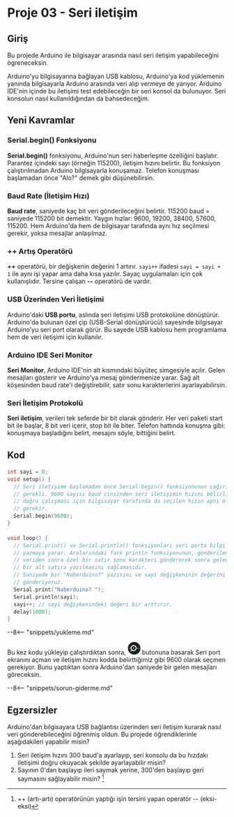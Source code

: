 # Proje 03 - Seri iletişim

## Giriş

Bu projede Arduino ile bilgisayar arasında nasıl seri iletişim yapabileceğini ögreneceksin.

Arduino'yu bilgisayarına bağlayan USB kablosu, Arduino'ya kod yüklemenin yanında bilgisayarla Arduino arasında veri alıp vermeye de yarıyor. Arduino IDE'nin içinde bu iletişimi test edebileceğin bir seri konsol da bulunuyor. Seri konsolun nasıl kullanıldığından da bahsedeceğim. 

## Yeni Kavramlar

### Serial.begin() Fonksiyonu
**Serial.begin()** fonksiyonu, Arduino'nun seri haberleşme özelliğini başlatır. Parantez içindeki sayı (örneğin 115200), iletişim hızını belirtir. Bu fonksiyon çalıştırılmadan Arduino bilgisayarla konuşamaz. Telefon konuşması başlamadan önce "Alo?" demek gibi düşünebilirsin.

### Baud Rate (İletişim Hızı)
**Baud rate**, saniyede kaç bit veri gönderileceğini belirtir. 115200 baud = saniyede 115200 bit demektir. Yaygın hızlar: 9600, 19200, 38400, 57600, 115200. Hem Arduino'da hem de bilgisayar tarafında aynı hız seçilmesi gerekir, yoksa mesajlar anlaşılmaz.

### ++ Artış Operatörü
**++** operatörü, bir değişkenin değerini 1 artırır. `sayi++` ifadesi `sayi = sayi + 1` ile aynı işi yapar ama daha kısa yazılır. Sayaç uygulamaları için çok kullanışlıdır. Tersine çalışan **--** operatörü de vardır.

### USB Üzerinden Veri İletişimi
Arduino'daki **USB portu**, aslında seri iletişimi USB protokolüne dönüştürür. Arduino'da bulunan özel çip (USB-Serial dönüştürücü) sayesinde bilgisayar Arduino'yu seri port olarak görür. Bu sayede USB kablosu hem programlama hem de veri iletişimi için kullanılır.

### Arduino IDE Seri Monitor
**Seri Monitor**, Arduino IDE'nin alt kısmındaki büyüteç simgesiyle açılır. Gelen mesajları gösterir ve Arduino'ya mesaj göndermenize yarar. Sağ alt köşesinden baud rate'i değiştirebilir, satır sonu karakterlerini ayarlayabilirsin.

### Seri İletişim Protokolü
**Seri iletişim**, verileri tek seferde bir bit olarak gönderir. Her veri paketi start bit ile başlar, 8 bit veri içerir, stop bit ile biter. Telefon hattında konuşma gibi: konuşmaya başladığını belirt, mesajını söyle, bittiğini belirt.

## Kod

``` c
int sayi = 0;
void setup() {
  // Seri iletişime başlamadan önce Serial.begin() fonksiyonunun çağırılması
  // gerekli. 9600 sayısı baud cinsinden seri iletişimin hızını belirliyor. iletişimin
  // doğru çalışması için bilgisayar tarafında da seçilen hızın aynı olması
  // gerekir. 
  Serial.begin(9600);
}

void loop() {
  // Serial.print() ve Serial.println() fonksiyonları seri porta bilgi 
  // yazmaya yarar. Aralarındaki fark println fonksiyonunun, gönderilen
  // veriden sonra özel bir satır sonu karakteri göndererek sonra gelenlerin
  // bir alt satıra yazılmasını sağlamasıdır.
  // Saniyede bir "Naberduino?" yazısını ve sayi değişkeninin değerini 
  // gönderiyoruz.
  Serial.print("Naberduino? ");
  Serial.println(sayi);
  sayi++; // sayi değişkenindeki değeri bir arttırır.
  delay(1000);
}
```

--8<-- "snippets/yukleme.md"

Bu kez kodu yükleyip çalıştırdıktan sonra, ![Seri port ekranı](images/serial_button.png) butonuna basarak Seri port ekranını açman ve iletişim hızını kodda belirttiğimiz gibi 9600 olarak seçmen gerekiyor. Bunu yaptıktan sonra Arduino'dan saniyede bir gelen mesajları göreceksin.

--8<-- "snippets/sorun-giderme.md"

## Egzersizler

Arduino'dan bilgisayara USB bağlantısı üzerinden seri iletişim kurarak nasıl veri gönderebileceğini öğrenmiş oldun. Bu projede öğrendiklerinle aşağıdakileri yapabilir misin?

1. Seri iletişim hızını 300 baud'a ayarlayıp, seri konsolu da bu hızdakı iletişimi doğru okuyacak şekilde ayarlayabilir misin?
2. Sayının 0'dan başlayıp ileri saymak yerine, 300'den başlayıp geri saymasını sağlayabilir misin? [^1]

[^1]: ++ (artı-artı) operatörünün yaptığı işin tersini yapan operatör -- (eksi-eksi)
